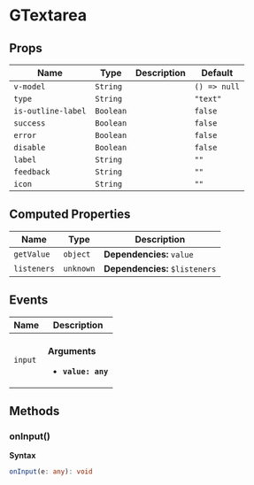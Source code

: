 # GTextarea

## Props

| Name               | Type      | Description | Default      |
| ------------------ | --------- | ----------- | ------------ |
| `v-model`          | `String`  |             | `() => null` |
| `type`             | `String`  |             | `"text"`     |
| `is-outline-label` | `Boolean` |             | `false`      |
| `success`          | `Boolean` |             | `false`      |
| `error`            | `Boolean` |             | `false`      |
| `disable`          | `Boolean` |             | `false`      |
| `label`            | `String`  |             | `""`         |
| `feedback`         | `String`  |             | `""`         |
| `icon`             | `String`  |             | `""`         |

## Computed Properties

| Name        | Type      | Description                    |
| ----------- | --------- | ------------------------------ |
| `getValue`  | `object`  | **Dependencies:** `value`      |
| `listeners` | `unknown` | **Dependencies:** `$listeners` |

## Events

| Name    | Description                                               |
| ------- | --------------------------------------------------------- |
| `input` | <br/>**Arguments**<br/><ul><li>**`value: any`**</li></ul> |

## Methods

### onInput()

**Syntax**

```typescript
onInput(e: any): void
```

